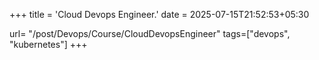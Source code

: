 +++
title = 'Cloud Devops Engineer.'
date = 2025-07-15T21:52:53+05:30

url= "/post/Devops/Course/CloudDevopsEngineer"
tags=["devops", "kubernetes"]
+++
